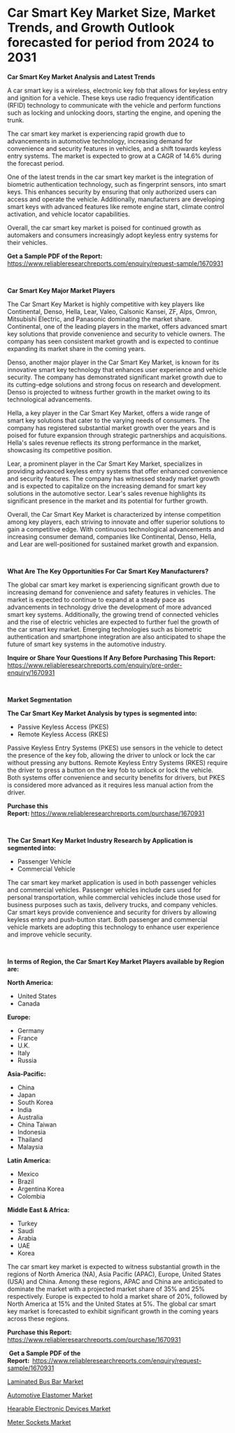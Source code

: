 <p><h1>Car Smart Key Market Size, Market Trends, and Growth Outlook forecasted for period from 2024 to 2031</h1></p><p><strong>Car Smart Key Market Analysis and Latest Trends</strong></p>
<p><p>A car smart key is a wireless, electronic key fob that allows for keyless entry and ignition for a vehicle. These keys use radio frequency identification (RFID) technology to communicate with the vehicle and perform functions such as locking and unlocking doors, starting the engine, and opening the trunk.</p><p>The car smart key market is experiencing rapid growth due to advancements in automotive technology, increasing demand for convenience and security features in vehicles, and a shift towards keyless entry systems. The market is expected to grow at a CAGR of 14.6% during the forecast period.</p><p>One of the latest trends in the car smart key market is the integration of biometric authentication technology, such as fingerprint sensors, into smart keys. This enhances security by ensuring that only authorized users can access and operate the vehicle. Additionally, manufacturers are developing smart keys with advanced features like remote engine start, climate control activation, and vehicle locator capabilities.</p><p>Overall, the car smart key market is poised for continued growth as automakers and consumers increasingly adopt keyless entry systems for their vehicles.</p></p>
<p><strong>Get a Sample PDF of the Report:&nbsp;</strong> <a href="https://www.reliableresearchreports.com/enquiry/request-sample/1670931">https://www.reliableresearchreports.com/enquiry/request-sample/1670931</a></p>
<p>&nbsp;</p>
<p><strong>Car Smart Key Major Market Players</strong></p>
<p><p>The Car Smart Key Market is highly competitive with key players like Continental, Denso, Hella, Lear, Valeo, Calsonic Kansei, ZF, Alps, Omron, Mitsubishi Electric, and Panasonic dominating the market share. Continental, one of the leading players in the market, offers advanced smart key solutions that provide convenience and security to vehicle owners. The company has seen consistent market growth and is expected to continue expanding its market share in the coming years.</p><p>Denso, another major player in the Car Smart Key Market, is known for its innovative smart key technology that enhances user experience and vehicle security. The company has demonstrated significant market growth due to its cutting-edge solutions and strong focus on research and development. Denso is projected to witness further growth in the market owing to its technological advancements.</p><p>Hella, a key player in the Car Smart Key Market, offers a wide range of smart key solutions that cater to the varying needs of consumers. The company has registered substantial market growth over the years and is poised for future expansion through strategic partnerships and acquisitions. Hella's sales revenue reflects its strong performance in the market, showcasing its competitive position.</p><p>Lear, a prominent player in the Car Smart Key Market, specializes in providing advanced keyless entry systems that offer enhanced convenience and security features. The company has witnessed steady market growth and is expected to capitalize on the increasing demand for smart key solutions in the automotive sector. Lear's sales revenue highlights its significant presence in the market and its potential for further growth.</p><p>Overall, the Car Smart Key Market is characterized by intense competition among key players, each striving to innovate and offer superior solutions to gain a competitive edge. With continuous technological advancements and increasing consumer demand, companies like Continental, Denso, Hella, and Lear are well-positioned for sustained market growth and expansion.</p></p>
<p>&nbsp;</p>
<p><strong>What Are The Key Opportunities For Car Smart Key Manufacturers?</strong></p>
<p><p>The global car smart key market is experiencing significant growth due to increasing demand for convenience and safety features in vehicles. The market is expected to continue to expand at a steady pace as advancements in technology drive the development of more advanced smart key systems. Additionally, the growing trend of connected vehicles and the rise of electric vehicles are expected to further fuel the growth of the car smart key market. Emerging technologies such as biometric authentication and smartphone integration are also anticipated to shape the future of smart key systems in the automotive industry.</p></p>
<p><strong>Inquire or Share Your Questions If Any Before Purchasing This Report:</strong> <a href="https://www.reliableresearchreports.com/enquiry/pre-order-enquiry/1670931">https://www.reliableresearchreports.com/enquiry/pre-order-enquiry/1670931</a></p>
<p>&nbsp;</p>
<p><strong>Market Segmentation</strong></p>
<p><strong>The Car Smart Key Market Analysis by types is segmented into:</strong></p>
<p><ul><li>Passive Keyless Access (PKES)</li><li>Remote Keyless Access (RKES)</li></ul></p>
<p><p>Passive Keyless Entry Systems (PKES) use sensors in the vehicle to detect the presence of the key fob, allowing the driver to unlock or lock the car without pressing any buttons. Remote Keyless Entry Systems (RKES) require the driver to press a button on the key fob to unlock or lock the vehicle. Both systems offer convenience and security benefits for drivers, but PKES is considered more advanced as it requires less manual action from the driver.</p></p>
<p><strong>Purchase this Report:&nbsp;</strong><a href="https://www.reliableresearchreports.com/purchase/1670931">https://www.reliableresearchreports.com/purchase/1670931</a></p>
<p>&nbsp;</p>
<p><strong>The Car Smart Key Market Industry Research by Application is segmented into:</strong></p>
<p><ul><li>Passenger Vehicle</li><li>Commercial Vehicle</li></ul></p>
<p><p>The car smart key market application is used in both passenger vehicles and commercial vehicles. Passenger vehicles include cars used for personal transportation, while commercial vehicles include those used for business purposes such as taxis, delivery trucks, and company vehicles. Car smart keys provide convenience and security for drivers by allowing keyless entry and push-button start. Both passenger and commercial vehicle markets are adopting this technology to enhance user experience and improve vehicle security.</p></p>
<p>&nbsp;</p>
<p><strong>In terms of Region, the Car Smart Key Market Players available by Region are:</strong></p>
<p>
    <p> <strong> North America: </strong>
        <ul>
            <li>United States</li>
            <li>Canada</li>
        </ul>
        </p> 
    <p> <strong> Europe: </strong>
        <ul>
            <li>Germany</li>
            <li>France</li>
            <li>U.K.</li>
            <li>Italy</li>
            <li>Russia</li>
        </ul>
        </p> 
    <p> <strong> Asia-Pacific: </strong>
        <ul>
            <li>China</li>
            <li>Japan</li>
            <li>South Korea</li>
            <li>India</li>
            <li>Australia</li>
            <li>China Taiwan</li>
            <li>Indonesia</li>
            <li>Thailand</li>
            <li>Malaysia</li>
        </ul>
        </p> 
    <p> <strong> Latin America: </strong>
        <ul>
            <li>Mexico</li>
            <li>Brazil</li>
            <li>Argentina Korea</li>
            <li>Colombia</li>
        </ul>
        </p> 
    <p> <strong> Middle East & Africa: </strong>
        <ul>
            <li>Turkey</li>
            <li>Saudi</li>
            <li>Arabia</li>
            <li>UAE</li>
            <li>Korea</li>
        </ul>
    </p>
    </p>
<p><p>The car smart key market is expected to witness substantial growth in the regions of North America (NA), Asia Pacific (APAC), Europe, United States (USA) and China. Among these regions, APAC and China are anticipated to dominate the market with a projected market share of 35% and 25% respectively. Europe is expected to hold a market share of 20%, followed by North America at 15% and the United States at 5%. The global car smart key market is forecasted to exhibit significant growth in the coming years across these regions.</p></p>
<p><strong>Purchase this Report: </strong><a href="https://www.reliableresearchreports.com/purchase/1670931">https://www.reliableresearchreports.com/purchase/1670931</a></p>
<p>&nbsp;<strong>Get a Sample PDF of the Report:&nbsp;&nbsp;</strong><a href="https://www.reliableresearchreports.com/enquiry/request-sample/1670931">https://www.reliableresearchreports.com/enquiry/request-sample/1670931</a></p>
<p><strong></strong></p>
<p><p><a href="https://view.publitas.com/reportprime-1/laminated-bus-bar-market-size-growth-and-forecast-from-2023-2030/">Laminated Bus Bar Market</a></p><p><a href="https://view.publitas.com/reportprime-1/automotive-elastomer-market-insights-market-players-and-forecast-till-2030/">Automotive Elastomer Market</a></p><p><a href="https://view.publitas.com/reportprime-1/decoding-the-hearable-electronic-devices-market-a-deep-dive-into-the-latest-market-trends-market-segmentation-and-competitive-analysis/">Hearable Electronic Devices Market</a></p><p><a href="https://iodized-pantydraco-05c.notion.site/Meter-Sockets-Market-Size-Market-Share-and-Global-Market-Analysis-Report-2024-2031-3f55000a0f6e4166b5dcae9378aea8b3">Meter Sockets Market</a></p></p>